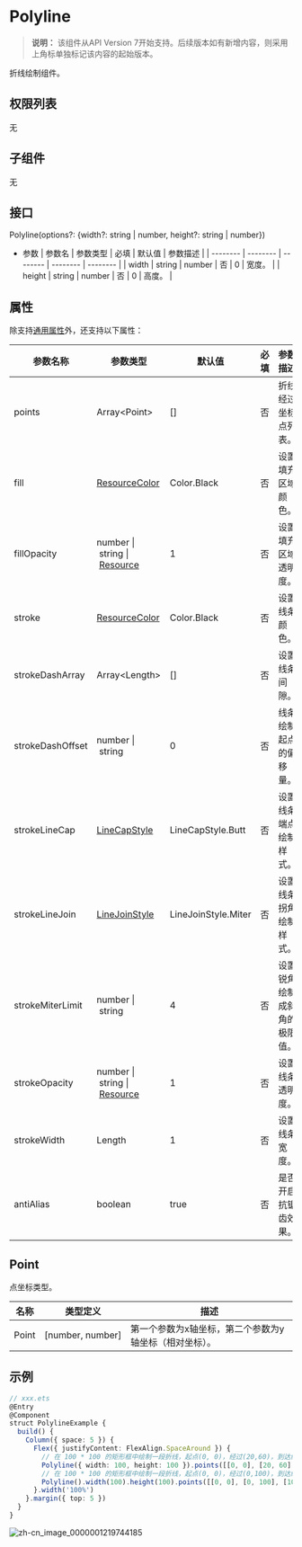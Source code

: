 # Polyline

>  **说明：**
> 该组件从API Version 7开始支持。后续版本如有新增内容，则采用上角标单独标记该内容的起始版本。


折线绘制组件。


## 权限列表

无


## 子组件

无


## 接口

Polyline(options?: {width?: string | number, height?: string | number})

- 参数
  | 参数名 | 参数类型 | 必填 | 默认值 | 参数描述 | 
  | -------- | -------- | -------- | -------- | -------- |
  | width | string \| number | 否 | 0 | 宽度。 | 
  | height | string \| number | 否 | 0 | 高度。 | 


## 属性

除支持[通用属性](ts-universal-attributes-size.md)外，还支持以下属性：

| 参数名称 | 参数类型 | 默认值 | 必填 | 参数描述 | 
| -------- | -------- | -------- | -------- | -------- |
| points | Array&lt;Point&gt; | [] | 否 | 折线经过坐标点列表。 | 
| fill | [ResourceColor](../../ui/ts-types.md) | Color.Black | 否 | 设置填充区域颜色。 |
| fillOpacity | number&nbsp;\|&nbsp;string&nbsp;\|&nbsp;[Resource](../../ui/ts-types.md#resource类型) | 1 | 否 | 设置填充区域透明度。 |
| stroke | [ResourceColor](../../ui/ts-types.md) | Color.Black | 否 | 设置线条颜色。 |
| strokeDashArray | Array&lt;Length&gt; | [] | 否 | 设置线条间隙。 |
| strokeDashOffset | number&nbsp;\|&nbsp;string | 0 | 否 | 线条绘制起点的偏移量。 |
| strokeLineCap | [LineCapStyle](ts-appendix-enums.md#linecapstyle) | LineCapStyle.Butt | 否 | 设置线条端点绘制样式。 |
| strokeLineJoin | [LineJoinStyle](ts-appendix-enums.md#linejoinstyle) | LineJoinStyle.Miter | 否 | 设置线条拐角绘制样式。 |
| strokeMiterLimit | number&nbsp;\|&nbsp;string | 4 | 否 | 设置锐角绘制成斜角的极限值。 |
| strokeOpacity | number&nbsp;\|&nbsp;string&nbsp;\|&nbsp;[Resource](../../ui/ts-types.md#resource类型) | 1 | 否 | 设置线条透明度。 |
| strokeWidth | Length | 1 | 否 | 设置线条宽度。 |
| antiAlias | boolean | true | 否 | 是否开启抗锯齿效果。 |

## Point

点坐标类型。

| 名称      | 类型定义             | 描述                                                         |
| --------- | -------------------- | ------------------------------------------------------------ |
| Point | [number,&nbsp;number] | 第一个参数为x轴坐标，第二个参数为y轴坐标（相对坐标）。 |

## 示例

```ts
// xxx.ets
@Entry
@Component
struct PolylineExample {
  build() {
    Column({ space: 5 }) {
      Flex({ justifyContent: FlexAlign.SpaceAround }) {
        // 在 100 * 100 的矩形框中绘制一段折线，起点(0, 0)，经过(20,60)，到达终点(100, 100)
        Polyline({ width: 100, height: 100 }).points([[0, 0], [20, 60], [100, 100]])
        // 在 100 * 100 的矩形框中绘制一段折线，起点(0, 0)，经过(0,100)，到达终点(100, 100)
        Polyline().width(100).height(100).points([[0, 0], [0, 100], [100, 100]])
      }.width('100%')
    }.margin({ top: 5 })
  }
}
```

![zh-cn_image_0000001219744185](figures/zh-cn_image_0000001219744185.gif)
